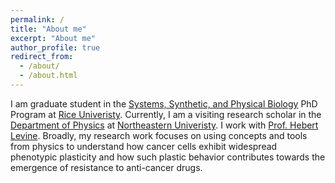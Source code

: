 ```yaml
---
permalink: /
title: "About me"
excerpt: "About me"
author_profile: true
redirect_from: 
  - /about/
  - /about.html
---
```


I am graduate student in the [Systems, Synthetic, and Physical Biology](https://sspb.rice.edu/) PhD Program at [Rice Univeristy](https://www.rice.edu/). Currently, I am a visiting research scholar in the [Department of Physics](https://cos.northeastern.edu/physics/) at [Northeastern Univeristy](https://www.northeastern.edu/). I work with [Prof. Hebert Levine](https://coe.northeastern.edu/people/levine-herbert/).
Broadly, my research work focuses on using concepts and tools from physics to understand how cancer cells exhibit widespread phenotypic plasticity and how such plastic behavior contributes towards the emergence of resistance to anti-cancer drugs.